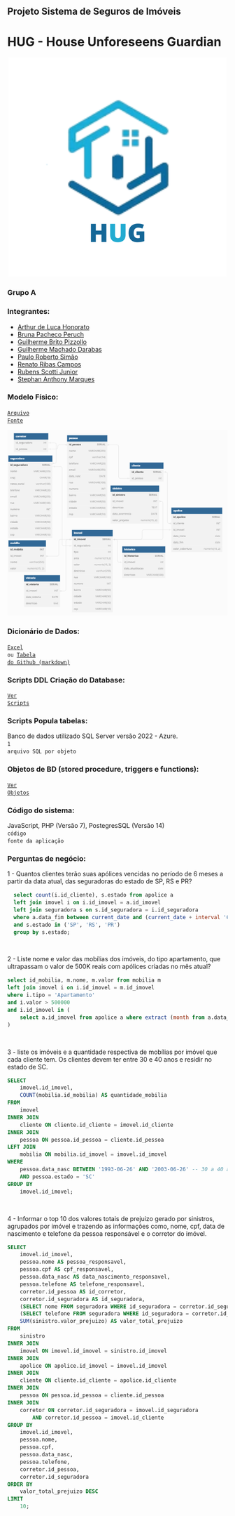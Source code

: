## Projeto Sistema de Seguros de Imóveis
# HUG - House Unforeseens Guardian

<div align="center">
  <img src="public/logo.jpg" alt="Logo">
</div>

### Grupo A

### Integrantes:
* [Arthur de Luca Honorato](https://github.com/arthurdelucahonorato)
* [Bruna Pacheco Peruch](https://github.com/brupperuch)
* [Guilherme Brito Pizzollo](https://github.com/guilhermebp030504)
* [Guilherme Machado Darabas](https://github.com/gmdarabas)
* [Paulo Roberto Simão](https://github.com/paulorsimao)
* [Renato Ribas Campos](https://github.com/renatoribascampos)
* [Rubens Scotti Junior](https://github.com/rubensscotti)
* [Stephan  Anthony  Marques](https://github.com/stephan-anthony)

### Modelo Físico:
<code>[Arquivo Fonte](https://dbdiagram.io/d/6488f767722eb77494e9558d)</code><br>
<div align="center">
  <img src="public/Modelo.png" alt="Modelo">
</div>

  
### Dicionário de Dados:
<code>[Excel](https://github.com/paulorsimao/HUG/tree/main/dicionario_hug.xlsx) ou [Tabela do Github (markdown)](https://github.com/paulorsimao/HUG/tree/main/dicionario_hug.md)</code>

### Scripts DDL Criação do Database:
<code>[Ver Scripts](https://github.com/paulorsimao/HUG/tree/main/sql)</code>

### Scripts Popula tabelas:
Banco de dados utilizado SQL Server versão 2022 - Azure.<br>
<code>1 arquivo SQL por objeto</code>

### Objetos de BD (stored procedure, triggers e functions):
<code>[Ver Objetos](https://github.com/paulorsimao/HUG/tree/main/sql/objects)</code>
  
### Código do sistema:
JavaScript, PHP (Versão 7), PostegresSQL (Versão 14)<br>
<code>código fonte da aplicação</code>

### Perguntas de negócio:
1 - Quantos clientes terão suas apólices vencidas no período de 6 meses a partir da data atual, das seguradoras do estado de SP, RS e PR?
```sql
  select count(i.id_cliente), s.estado from apolice a 
  left join imovel i on i.id_imovel = a.id_imovel 
  left join seguradora s on s.id_seguradora = i.id_seguradora 
  where a.data_fim between current_date and (current_date + interval '6 months')
  and s.estado in ('SP', 'RS', 'PR')
  group by s.estado;
```
<br>

2 - Liste nome e valor das mobílias dos imóveis, do tipo apartamento, que ultrapassam o valor de 500K reais com apólices criadas no mês atual?
```sql
select id_mobilia, m.nome, m.valor from mobilia m 
left join imovel i on i.id_imovel = m.id_imovel 
where i.tipo = 'Apartamento'
and i.valor > 500000
and i.id_imovel in (
	select a.id_imovel from apolice a where extract (month from a.data_inicio) = extract(month from current_date)
)
```
<br>

3 - liste os imóveis e a quantidade respectiva de mobílias por imóvel que cada cliente tem. Os clientes devem ter entre 30 e 40 anos e residir no estado de SC.
```sql
SELECT
    imovel.id_imovel,
    COUNT(mobilia.id_mobilia) AS quantidade_mobilia
FROM
    imovel
INNER JOIN
    cliente ON cliente.id_cliente = imovel.id_cliente
INNER JOIN
    pessoa ON pessoa.id_pessoa = cliente.id_pessoa
LEFT JOIN
    mobilia ON mobilia.id_imovel = imovel.id_imovel
WHERE
    pessoa.data_nasc BETWEEN '1993-06-26' AND '2003-06-26' -- 30 a 40 anos
    AND pessoa.estado = 'SC'
GROUP BY
    imovel.id_imovel;
```
<br>

4 - Informar o top 10 dos valores totais de prejuizo gerado por sinistros, agrupados por imóvel e trazendo as informações como, nome, cpf,
data de nascimento e telefone da pessoa responsável e o corretor do imóvel.
```sql
SELECT
    imovel.id_imovel,
    pessoa.nome AS pessoa_responsavel,
    pessoa.cpf AS cpf_responsavel,
    pessoa.data_nasc AS data_nascimento_responsavel,
    pessoa.telefone AS telefone_responsavel,
    corretor.id_pessoa AS id_corretor,
    corretor.id_seguradora AS id_seguradora,
    (SELECT nome FROM seguradora WHERE id_seguradora = corretor.id_seguradora) AS nome_seguradora,
    (SELECT telefone FROM seguradora WHERE id_seguradora = corretor.id_seguradora) AS telefone_seguradora,
    SUM(sinistro.valor_prejuizo) AS valor_total_prejuizo
FROM
    sinistro
INNER JOIN
    imovel ON imovel.id_imovel = sinistro.id_imovel
INNER JOIN
    apolice ON apolice.id_imovel = imovel.id_imovel
INNER JOIN
    cliente ON cliente.id_cliente = apolice.id_cliente
INNER JOIN
    pessoa ON pessoa.id_pessoa = cliente.id_pessoa
INNER JOIN
    corretor ON corretor.id_seguradora = imovel.id_seguradora
        AND corretor.id_pessoa = imovel.id_cliente
GROUP BY
    imovel.id_imovel,
    pessoa.nome,
    pessoa.cpf,
    pessoa.data_nasc,
    pessoa.telefone,
    corretor.id_pessoa,
    corretor.id_seguradora
ORDER BY
    valor_total_prejuizo DESC
LIMIT
    10;
```
